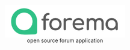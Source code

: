 <p align="center">
<img align="center" width="320" src="./docs/assets/forema.svg"/>
  <br/>
   open source forum application
</p>

